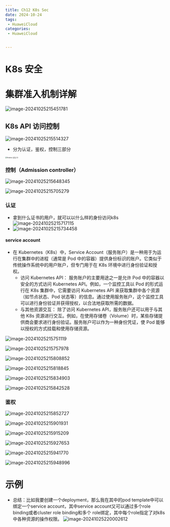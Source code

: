 ```yaml
---
title: Ch12 K8s Sec
date: 2024-10-24
tags:
 - HuaweiCloud
categories:
 - HuaweiCloud


---
```



# K8s 安全


# 集群准入机制详解
![image-20241025215451781](https://markdown-1301334775.cos.eu-frankfurt.myqcloud.com/image-20241025215451781.png)

## K8s API 访问控制
![image-20241025215514327](https://markdown-1301334775.cos.eu-frankfurt.myqcloud.com/image-20241025215514327.png)
+ 分为认证，鉴权，控制三部分

<img src="https://markdown-1301334775.cos.eu-frankfurt.myqcloud.com/Knative-%E8%B1%86%E5%8C%85%20(2).png" alt="Knative-豆包 (2)" style="zoom:33%;" />

### 控制（Admission controller） 
![image-20241025215648345](https://markdown-1301334775.cos.eu-frankfurt.myqcloud.com/image-20241025215648345.png)

![image-20241025215705279](https://markdown-1301334775.cos.eu-frankfurt.myqcloud.com/image-20241025215705279.png)


### 认证
+ 拿到什么证书的用户，就可以以什么样的身份访问k8s
![image-20241025215717115](https://markdown-1301334775.cos.eu-frankfurt.myqcloud.com/image-20241025215717115.png)
+ ![image-20241025215734458](https://markdown-1301334775.cos.eu-frankfurt.myqcloud.com/image-20241025215734458.png)


#### service account
+ 在 Kubernetes（K8s）中，Service Account（服务账户）是一种用于为运行在集群中的进程（通常是 Pod 中的容器）提供身份标识的账户。它类似于传统操作系统中的用户账户，但专门用于在 K8s 环境中进行身份验证和授权。
	+ 访问 Kubernetes API：
        服务账户的主要用途之一是允许 Pod 中的容器以安全的方式访问 Kubernetes API。例如，一个监控工具以 Pod 的形式运行在 K8s 集群中，它需要访问 Kubernetes API 来获取集群中各个资源（如节点状态、Pod 状态等）的信息。通过使用服务账户，这个监控工具可以进行身份验证并获得授权，以合法地获取所需的数据。
    + 与其他资源交互：
	  除了访问 Kubernetes API，服务账户还可以用于与其他 K8s 资源进行交互。例如，在使用存储卷（Volume）时，某些存储提供商会要求进行身份验证。服务账户可以作为一种身份凭证，使 Pod 能够以授权的方式挂载和使用存储资源。

![image-20241025215751119](https://markdown-1301334775.cos.eu-frankfurt.myqcloud.com/image-20241025215751119.png)

![image-20241025215757978](https://markdown-1301334775.cos.eu-frankfurt.myqcloud.com/image-20241025215757978.png)

![image-20241025215808852](https://markdown-1301334775.cos.eu-frankfurt.myqcloud.com/image-20241025215808852.png)

![image-20241025215818845](https://markdown-1301334775.cos.eu-frankfurt.myqcloud.com/image-20241025215818845.png)

![image-20241025215834903](https://markdown-1301334775.cos.eu-frankfurt.myqcloud.com/image-20241025215834903.png)

![image-20241025215842528](https://markdown-1301334775.cos.eu-frankfurt.myqcloud.com/image-20241025215842528.png)



### 鉴权
![image-20241025215852727](https://markdown-1301334775.cos.eu-frankfurt.myqcloud.com/image-20241025215852727.png)

![image-20241025215901931](https://markdown-1301334775.cos.eu-frankfurt.myqcloud.com/image-20241025215901931.png)

![image-20241025215915209](https://markdown-1301334775.cos.eu-frankfurt.myqcloud.com/image-20241025215915209.png)

![image-20241025215927653](https://markdown-1301334775.cos.eu-frankfurt.myqcloud.com/image-20241025215927653.png)

![image-20241025215941770](https://markdown-1301334775.cos.eu-frankfurt.myqcloud.com/image-20241025215941770.png)

![image-20241025215948996](https://markdown-1301334775.cos.eu-frankfurt.myqcloud.com/image-20241025215948996.png)


# 示例

+ 总结：比如我要创建一个deployment，那么我在其中的pod template中可以绑定一个service account，其中service account又可以通过多个role binding或者cluster role binding和多个 role绑定，其中每个role指定了对k8s中各种资源的操作权限。
![image-20241025220002612](https://markdown-1301334775.cos.eu-frankfurt.myqcloud.com/image-20241025220002612.png)
